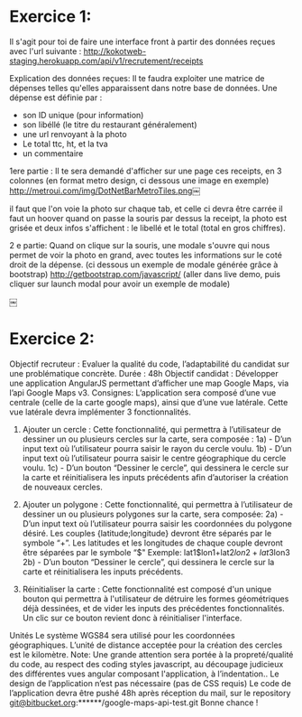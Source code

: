 # Exercice 1:

Il s'agit pour toi de faire une interface front à partir des données reçues avec l'url suivante :
http://kokotweb-staging.herokuapp.com/api/v1/recrutement/receipts

Explication des données reçues:
Il te faudra exploiter une matrice de dépenses telles qu'elles apparaissent dans notre base de données.
Une dépense est définie par :
- son ID unique (pour information)
- son libéllé (le titre du restaurant généralement)
- une url renvoyant à la photo
- Le total ttc, ht, et la tva
- un commentaire

1ere partie :
Il te sera demandé d'afficher sur une page ces receipts, en 3 colonnes (en format metro design, ci dessous une image en exemple)
http://metroui.com/img/DotNetBarMetroTiles.png￼

il faut que l'on voie la photo sur chaque tab, et celle ci devra être carrée
il faut un hoover quand on passe la souris par dessus la receipt, la photo est grisée et deux infos s'affichent : le libellé et le total (total en gros chiffres).

2 e partie:
Quand on clique sur la souris, une modale s'ouvre qui nous permet de voir la photo en grand, avec toutes les informations sur le coté droit de la dépense. (ci dessous un exemple de modale générée grâce à bootstrap)
http://getbootstrap.com/javascript/
(aller dans live demo, puis cliquer sur launch modal pour avoir un exemple de modale)

￼

# Exercice 2:
Objectif recruteur : Evaluer la qualité du code, l’adaptabilité du candidat sur une problématique concrète.
Durée : 48h
Objectif candidat : Développer une application AngularJS permettant d’afficher une map Google Maps, via l’api Google Maps v3.
Consignes: L’application sera composé d’une vue centrale (celle de la carte google maps), ainsi que d’une vue latérale.
Cette vue latérale devra implémenter 3 fonctionnalités.
1) Ajouter un cercle : Cette fonctionnalité, qui permettra à l’utilisateur de dessiner un ou plusieurs cercles sur la carte, sera composée :
1a) - D’un input text où l’utilisateur pourra saisir le rayon du cercle voulu.
1b) - D’un input text où l’utilisateur pourra saisir le centre géographique du cercle voulu.
1c) - D’un bouton “Dessiner le cercle”, qui dessinera le cercle sur la carte et réinitialisera les inputs précédents afin d’autoriser
la création de nouveaux cercles.
2) Ajouter un polygone : Cette fonctionnalité, qui permettra à l’utilisateur de dessiner un ou plusieurs polygones sur la carte,
sera composée:
2a) - D’un input text où l’utilisateur pourra saisir les coordonnées du polygone désiré. Les couples {latitude;longitude} devront être séparés par le symbole “+”. Les latitudes et les longitudes de chaque couple devront être séparées par le symbole “$"
Exemple:
lat1$lon1+lat2$lon2+lat3$lon3
2b) - D’un bouton “Dessiner le cercle”, qui dessinera le cercle sur la carte et réinitialisera les inputs précédents.

3) Réinitialiser la carte : Cette fonctionnalité est composé d'un unique bouton qui permettra à l'utilisateur de détruire les formes géométriques
déjà dessinées, et de vider les inputs des précédentes fonctionnalités. Un clic sur ce bouton revient donc à réinitialiser l'interface.

Unités
Le système WGS84 sera utilisé pour les coordonnées géographiques.
L’unité de distance acceptée pour la création des cercles est le kilomètre.
Note:
Une grande attention sera portée à la propreté/qualité du code, au respect des coding styles javascript,
au découpage judicieux des différentes vues angular composant l'application, à l’indentation..
Le design de l’application n’est pas nécessaire (pas de CSS requis)
Le code de l’application devra être pushé 48h après réception du mail, sur le repository git@bitbucket.org:******/google-maps-api-test.git
Bonne chance !